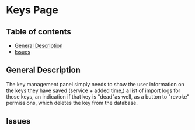 # Keys Page

## Table of contents
- [General Description](#general-description)
- [Issues](#issues)

## General Description
The key management panel simply needs to show the user information on the keys they have saved (service + added time,) a list of import logs for those keys, an indication if that key is "dead"as well, as a button to "revoke" permissions, which deletes the key from the database.

## Issues
